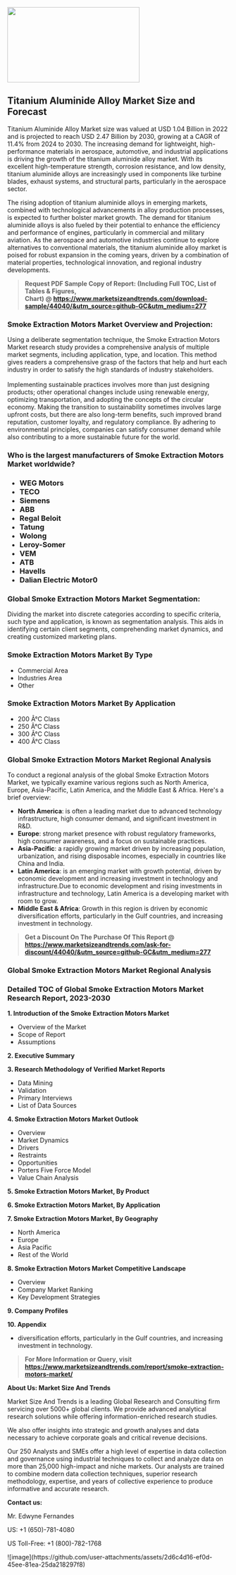 <p><img class="alignnone size-medium wp-image-20088" src="https://ffe5etoiles.com/wp-content/uploads/2024/12/MST1-300x171.png" alt="" width="300" height="171" /></p><h2>Titanium Aluminide Alloy Market Size and Forecast</h2><p>Titanium Aluminide Alloy Market size was valued at USD 1.04 Billion in 2022 and is projected to reach USD 2.47 Billion by 2030, growing at a CAGR of 11.4% from 2024 to 2030. The increasing demand for lightweight, high-performance materials in aerospace, automotive, and industrial applications is driving the growth of the titanium aluminide alloy market. With its excellent high-temperature strength, corrosion resistance, and low density, titanium aluminide alloys are increasingly used in components like turbine blades, exhaust systems, and structural parts, particularly in the aerospace sector.</p><p>The rising adoption of titanium aluminide alloys in emerging markets, combined with technological advancements in alloy production processes, is expected to further bolster market growth. The demand for titanium aluminide alloys is also fueled by their potential to enhance the efficiency and performance of engines, particularly in commercial and military aviation. As the aerospace and automotive industries continue to explore alternatives to conventional materials, the titanium aluminide alloy market is poised for robust expansion in the coming years, driven by a combination of material properties, technological innovation, and regional industry developments.</p></p><blockquote id="" class=""><strong>Request PDF Sample Copy of Report: (Including Full TOC, List of Tables &amp; Figures, Chart)&nbsp;@&nbsp;<strong><a href="https://www.marketsizeandtrends.com/download-sample/44040/&utm_source=github-GC&utm_medium=277" target="_blank">https://www.marketsizeandtrends.com/download-sample/44040/&utm_source=github-GC&utm_medium=277</a></strong></strong></blockquote><h3 id="" class="">Smoke Extraction Motors Market&nbsp;Overview and Projection:</h3><p id="" class="">Using a deliberate segmentation technique, the Smoke Extraction Motors Market research study provides a comprehensive analysis of multiple market segments, including application, type, and location. This method gives readers a comprehensive grasp of the factors that help and hurt each industry in order to satisfy the high standards of industry stakeholders. <br /> <br />Implementing sustainable practices involves more than just designing products; other operational changes include using renewable energy, optimizing transportation, and adopting the concepts of the circular economy. Making the transition to sustainability sometimes involves large upfront costs, but there are also long-term benefits, such improved brand reputation, customer loyalty, and regulatory compliance. By adhering to environmental principles, companies can satisfy consumer demand while also contributing to a more sustainable future for the world.</p><h3 id="" class="">Who is the largest manufacturers of&nbsp;Smoke Extraction Motors Market worldwide?</h3><h3 class=""><p><ul><li>WEG Motors </li><li> TECO </li><li> Siemens </li><li> ABB </li><li> Regal Beloit </li><li> Tatung </li><li> Wolong </li><li> Leroy-Somer </li><li> VEM </li><li> ATB </li><li> Havells </li><li> Dalian Electric Motor0</li></ul></p></h3><h3 id="" class="">Global&nbsp;Smoke Extraction Motors Market Segmentation:</h3><p id="" class="">Dividing the market into discrete categories according to specific criteria, such type and application, is known as segmentation analysis. This aids in identifying certain client segments, comprehending market dynamics, and creating customized marketing plans.</p><h3 id="" class="">Smoke Extraction Motors Market&nbsp;By Type</h3><p><p><ul><li>Commercial Area </li><li> Industries Area </li><li> Other</p></li></ul></p></p><h3 id="" class="">Smoke Extraction Motors Market&nbsp;By Application</h3><p class=""><p><ul><li>200 Â°C Class </li><li> 250 Â°C Class </li><li> 300 Â°C Class </li><li> 400 Â°C Class</li></ul></p></p><h3 id="" class="">Global Smoke Extraction Motors Market Regional Analysis</h3><p id="" class="">To conduct a regional analysis of the global Smoke Extraction Motors Market, we typically examine various regions such as North America, Europe, Asia-Pacific, Latin America, and the Middle East &amp; Africa. Here's a brief overview:</p><ul><li><strong>North America</strong>: is often a leading market due to advanced technology infrastructure, high consumer demand, and significant investment in R&amp;D.</li><li><strong>Europe</strong>: strong market presence with robust regulatory frameworks, high consumer awareness, and a focus on sustainable practices.</li><li><strong>Asia-Pacific</strong>: a rapidly growing market driven by increasing population, urbanization, and rising disposable incomes, especially in countries like China and India.</li><li><strong>Latin America</strong>: is an emerging market with growth potential, driven by economic development and increasing investment in technology and infrastructure.Due to economic development and rising investments in infrastructure and technology, Latin America is a developing market with room to grow.</li><li><strong>Middle East &amp; Africa</strong>: Growth in this region is driven by economic diversification efforts, particularly in the Gulf countries, and increasing investment in technology.</li></ul><blockquote id="" class=""><strong>Get a Discount On The Purchase Of This Report @ <strong><a href="https://www.marketsizeandtrends.com/ask-for-discount/44040/&utm_source=github-GC&utm_medium=277" target="_blank">https://www.marketsizeandtrends.com/ask-for-discount/44040/&utm_source=github-GC&utm_medium=277</a></strong></strong></blockquote><h3 id="" class="">Global Smoke Extraction Motors Market Regional Analysis</h3><h3 id="" class="">Detailed TOC of Global Smoke Extraction Motors Market Research Report, 2023-2030</h3><p id="" class=""><strong>1. Introduction of the Smoke Extraction Motors Market</strong></p><ul><li>Overview of the Market</li><li>Scope of Report</li><li>Assumptions</li></ul><p id="" class=""><strong>2. Executive Summary</strong></p><p id="" class=""><strong>3. Research Methodology of Verified Market Reports</strong></p><ul><li>Data Mining</li><li>Validation</li><li>Primary Interviews</li><li>List of Data Sources</li></ul><p id="" class=""><strong>4. Smoke Extraction Motors Market Outlook</strong></p><ul><li>Overview</li><li>Market Dynamics</li><li>Drivers</li><li>Restraints</li><li>Opportunities</li><li>Porters Five Force Model</li><li>Value Chain Analysis</li></ul><p id="" class=""><strong>5. Smoke Extraction Motors Market, By Product</strong></p><p id="" class=""><strong>6. Smoke Extraction Motors Market, By Application</strong></p><p id="" class=""><strong>7. Smoke Extraction Motors Market, By Geography</strong></p><ul><li>North America</li><li>Europe</li><li>Asia Pacific</li><li>Rest of the World</li></ul><p id="" class=""><strong>8. Smoke Extraction Motors Market Competitive Landscape</strong></p><ul><li>Overview</li><li>Company Market Ranking</li><li>Key Development Strategies</li></ul><p id="" class=""><strong>9. Company Profiles</strong></p><p id="" class=""><strong>10. Appendix</strong></p><ul><li>diversification efforts, particularly in the Gulf countries, and increasing investment in technology.</li></ul><blockquote id="" class=""><strong>For More Information or Query, visit <strong><strong><a href="https://www.marketsizeandtrends.com/report/smoke-extraction-motors-market/" target="_blank">https://www.marketsizeandtrends.com/report/smoke-extraction-motors-market/</a></strong></strong></strong></blockquote><p id="" class=""><strong>About Us: Market Size And Trends</strong></p><p id="" class="">Market Size And Trends is a leading Global Research and Consulting firm servicing over 5000+ global clients. We provide advanced analytical research solutions while offering information-enriched research studies.</p><p id="" class="">We also offer insights into strategic and growth analyses and data necessary to achieve corporate goals and critical revenue decisions.</p><p id="" class="">Our 250 Analysts and SMEs offer a high level of expertise in data collection and governance using industrial techniques to collect and analyze data on more than 25,000 high-impact and niche markets. Our analysts are trained to combine modern data collection techniques, superior research methodology, expertise, and years of collective experience to produce informative and accurate research.</p><p id="" class=""><strong>Contact us:</strong></p><p id="" class="">Mr. Edwyne Fernandes</p><p id="" class="">US: +1 (650)-781-4080</p><p id="" class="">US Toll-Free: +1 (800)-782-1768</p>
![image](https://github.com/user-attachments/assets/2d6c4d16-ef0d-45ee-81ea-25da218297f8)
